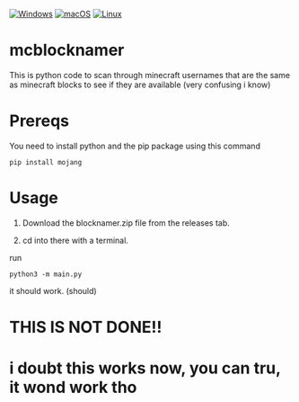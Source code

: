 [![Windows](https://svgshare.com/i/ZhY.svg)](https://svgshare.com/i/ZhY.svg)
[![macOS](https://svgshare.com/i/ZjP.svg)](https://svgshare.com/i/ZjP.svg)
[![Linux](https://svgshare.com/i/Zhy.svg)](https://svgshare.com/i/Zhy.svg)

# mcblocknamer
This is python code to scan through minecraft usernames that are the same as minecraft blocks to see if they are available (very confusing i know)
# Prereqs
You need to install python and the pip package using this command
```
pip install mojang
```

# Usage

1. Download the blocknamer.zip file from the releases tab.


2. cd into there with a terminal.

run 
```
python3 -m main.py
```
it should work. (should)


# THIS IS NOT DONE!! 
# i doubt this works now, you can tru, it wond work tho
